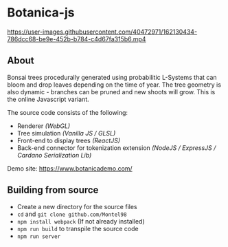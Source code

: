 # Botanica-js

https://user-images.githubusercontent.com/40472971/162130434-786dcc68-be9e-452b-b784-c4d67fa315b6.mp4

## About
Bonsai trees procedurally generated using probabilitic L-Systems that can bloom and drop leaves depending on the time of year. The tree geometry is also dynamic - branches can be pruned and new shoots will grow. This is the online Javascript variant.

The source code consists of the following:
* Renderer *(WebGL)*
* Tree simulation *(Vanilla JS / GLSL)*
* Front-end to display trees *(ReactJS)*
* Back-end connector for tokenization extension *(NodeJS / ExpressJS / Cardano Serialization Lib)*

Demo site: https://www.botanicademo.com/

## Building from source

* Create a new directory for the source files
* ```cd``` and ```git clone github.com/Montel98```
* ```npm install webpack``` (If not already installed)
* ```npm run build``` to transpile the source code
* ```npm run server```
